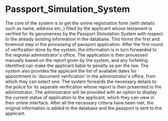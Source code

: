 # Passport_Simulation_System

The core of the system is to get the online registration form (with details such as name, address etc.,) filled by the applicant whose testament is verified for its genuineness by the Passport Stimulation System with respect to the already existing information in the database. This forms the first and foremost step in the processing of passport application. After the first round of verification done by the system, the information is in turn forwarded to the regional administrator&#39;s office. The application is then processed manually based on the report given by the system, and any forfeiting identified can make the applicant liable to penalty as per the law. The system also provides the applicant the list of available dates for appointment to &#39;document verification&#39; in the administrator&#39;s office, from which they can select one. The system forwards the necessary
details to the police for its separate verification whose report is then presented to the administrator. The administrator will be provided with an option to display the current status of application to the applicant, which they can view in their online interface. After all the necessary criteria have been met, the original information is added to the database and the passport is sent to the applicant.
